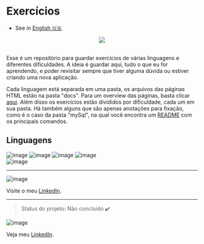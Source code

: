  # **Exercícios**

 - See in [English 🇬🇧](./README-en-US.md).

<div align="center">
 <img src="https://user-images.githubusercontent.com/79997705/120575829-21b8d880-c3f8-11eb-80fd-f5bc42c9d01b.png" />
</div>

</br>

Esse é um repositório para guardar exercícios de várias linguagens e diferentes dificuldades.
A ideia é guardar aqui, tudo o que eu for aprendendo, e poder revisitar sempre que tiver alguma dúvida ou estiver criando uma nova aplicação.

Cada linguagem está separada em uma pasta, os arquivos das páginas HTML estão na pasta "docs". Para um overview das páginas, basta clicar [aqui](https://nathanfirmo.github.io/exercicios/). Além disso os exercícios estão divididos por dificuldade, cada um em sua pasta. Há também alguns que são apenas anotações para fixação, como é o caso da pasta "mySql", na qual você encontra um [README](https://github.com/NathanFirmo/exercicios/tree/main/mySQL) com os principais comandos. 

 ## Linguagens
 
![image](https://img.shields.io/badge/JavaScript-F7DF1E?style=for-the-badge&logo=javascript&logoColor=black) 
![image](https://img.shields.io/badge/HTML5-E34F26?style=for-the-badge&logo=html5&logoColor=white)
![image](https://img.shields.io/badge/CSS3-1572B6?style=for-the-badge&logo=css3&logoColor=white)
![image](https://img.shields.io/badge/MySQL-00000F?style=for-the-badge&logo=mysql&logoColor=white)   
![image](https://img.shields.io/badge/Node.js-43853D?style=for-the-badge&logo=node.js&logoColor=white)
  
***
 ![image](https://img.shields.io/badge/LinkedIn-0077B5?style=for-the-badge&logo=linkedin&logoColor=white) 
 
 Visite o meu [LinkedIn](https://www.linkedin.com/in/nathan-de-souza-silva-firmo/). 
 
 ***
> Status do projeto: Não concluído :heavy_check_mark:

 ![image](https://img.shields.io/badge/LinkedIn-0077B5?style=for-the-badge&logo=linkedin&logoColor=white) 
 
Veja meu [LinkedIn](https://www.linkedin.com/in/nathan-de-souza-silva-firmo/). 


